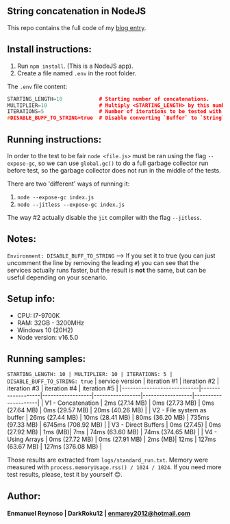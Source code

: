 ## String concatenation in NodeJS ##

This repo contains the full code of my [blog entry](https://code.darkroku12.ovh/3-nodejs-string-concatenation/).

## Install instructions:

1) Run `npm install`. (This is a NodeJS app).
2) Create a file named `.env` in the root folder.

The `.env` file content:
```c++
STARTING_LENGTH=10            # Starting number of concatenations.
MULTIPLIER=10                 # Multiply <STARTING_LENGTH> by this number in every iteration. 
ITERATIONS=5                  # Number of iterations to be tested with.
#DISABLE_BUFF_TO_STRING=true  # Disable converting `Buffer` to `String` in `service_v3.js`.
```

## Running instructions:

In order to the test to be fair `node <file.js>` must be ran using the flag `--expose-gc`,
so we can use `global.gc()` to do a full garbage collector run before test, so the garbage collector does not run
in the middle of the tests.

There are two 'different' ways of running it:
1) `node --expose-gc index.js`
2) `node --jitless --expose-gc index.js`

The way #2 actually disable the `jit` compiler with the flag `--jitless`. 

## Notes:

`Environment: DISABLE_BUFF_TO_STRING` --> If you set it to true (you can just uncomment the line by removing the leading `#`) 
you can see that the services actually runs faster, but the result is __not__ the same, but can be useful depending on your scenario.

## Setup info:
- CPU: I7-9700K
- RAM: 32GB - 3200MHz
- Windows 10 (20H2)
- Node version: v16.5.0

## Running samples:

`STARTING_LENGTH: 10 | MULTIPLIER: 10 | ITERATIONS: 5 | DISABLE_BUFF_TO_STRING: true`
| service version            | iteration #1      | iteration #2     | iteration #3    | iteration #4     | iteration #5        |
|----------------------------|-------------------|------------------|-----------------|------------------|---------------------|
| V1 - Concatenation         | 2ms (27.14 MB)    | 0ms  (27.73 MB)  | 0ms (27.64 MB)  | 0ms  (29.57 MB)  | 20ms (40.26 MB)     |
| V2 - File system as buffer | 26ms (27.44 MB)   | 10ms (28.41 MB)  | 80ms (36.20 MB) | 735ms (97.33 MB) | 6745ms  (708.92 MB) |
| V3 - Direct Buffers        | 0ms (27.45)       | 0ms  (27.92 MB)  | 1ms (MB)| 7ms   | 74ms (63.60 MB)  | 74ms (374.65 MB)    |
| V4 - Using Arrays          | 0ms (27.72 MB)    | 0ms  (27.91 MB)  | 2ms (MB)| 12ms  | 127ms (63.67 MB) | 127ms (376.08 MB)   |

Those results are extracted from `logs/standard_run.txt`.
Memory were measured with `process.memoryUsage.rss() / 1024 / 1024`.
If you need more test results, please, test it by yourself 😊.

## Author:
#### Enmanuel Reynoso | DarkRoku12 | enmarey2012@hotmail.com